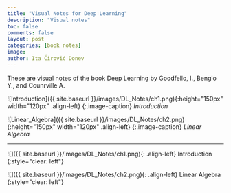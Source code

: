 ```yaml
---
title: "Visual Notes for Deep Learning"
description: "Visual notes"
toc: false
comments: false
layout: post
categories: [book notes]
image: 
author: Ita Ćirović Donev
---
```


These are visual notes of the book Deep Learning by Goodfello, I., Bengio Y., and Counrville A.


![Introduction]({{ site.baseurl }}/images/DL_Notes/ch1.png){:height="150px" width="120px" .align-left}
{:.image-caption}
*Introduction*

![Linear_Algebra]({{ site.baseurl }}/images/DL_Notes/ch2.png){:height="150px" width="120px" .align-left}
{:.image-caption}
*Linear Algebra*

***

![]({{ site.baseurl }}/images/DL_Notes/ch1.png){: .align-left}
Introduction
{:style="clear: left"}

![]({{ site.baseurl }}/images/DL_Notes/ch2.png){: .align-left}
Linear Algebra
{:style="clear: left"}